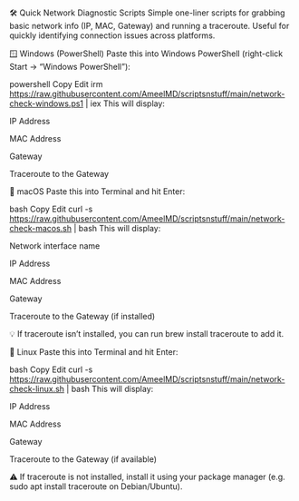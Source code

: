 🛠️ Quick Network Diagnostic Scripts
Simple one-liner scripts for grabbing basic network info (IP, MAC, Gateway) and running a traceroute. Useful for quickly identifying connection issues across platforms.

🪟 Windows (PowerShell)
Paste this into Windows PowerShell (right-click Start → “Windows PowerShell”):

powershell
Copy
Edit
irm https://raw.githubusercontent.com/AmeelMD/scriptsnstuff/main/network-check-windows.ps1 | iex
This will display:

IP Address

MAC Address

Gateway

Traceroute to the Gateway

🍏 macOS
Paste this into Terminal and hit Enter:

bash
Copy
Edit
curl -s https://raw.githubusercontent.com/AmeelMD/scriptsnstuff/main/network-check-macos.sh | bash
This will display:

Network interface name

IP Address

MAC Address

Gateway

Traceroute to the Gateway (if installed)

💡 If traceroute isn’t installed, you can run brew install traceroute to add it.

🐧 Linux
Paste this into Terminal and hit Enter:

bash
Copy
Edit
curl -s https://raw.githubusercontent.com/AmeelMD/scriptsnstuff/main/network-check-linux.sh | bash
This will display:

IP Address

MAC Address

Gateway

Traceroute to the Gateway (if available)

⚠️ If traceroute is not installed, install it using your package manager (e.g. sudo apt install traceroute on Debian/Ubuntu).

